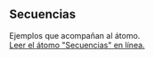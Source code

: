 ## Secuencias

Ejemplos que acompañan al átomo.  
[Leer el átomo "Secuencias" en línea.](https://stepik.org/lesson/107898/step/1)